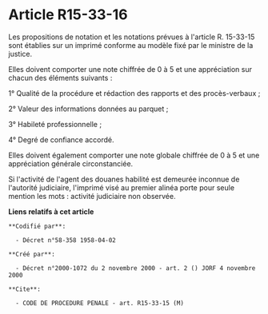 # Article R15-33-16

Les propositions de notation et les notations prévues à l'article R. 15-33-15 sont établies sur un imprimé conforme au modèle
fixé par le ministre de la justice.

Elles doivent comporter une note chiffrée de 0 à 5 et une appréciation sur chacun des éléments suivants :

1° Qualité de la procédure et rédaction des rapports et des procès-verbaux ;

2° Valeur des informations données au parquet ;

3° Habileté professionnelle ;

4° Degré de confiance accordé.

Elles doivent également comporter une note globale chiffrée de 0 à 5 et une appréciation générale circonstanciée.

Si l'activité de l'agent des douanes habilité est demeurée inconnue de l'autorité judiciaire, l'imprimé visé au premier
alinéa porte pour seule mention les mots : activité judiciaire non observée.

**Liens relatifs à cet article**

	**Codifié par**:

	  - Décret n°58-358 1958-04-02

	**Créé par**:

	  - Décret n°2000-1072 du 2 novembre 2000 - art. 2 () JORF 4 novembre 2000

	**Cite**:

	  - CODE DE PROCEDURE PENALE - art. R15-33-15 (M)
